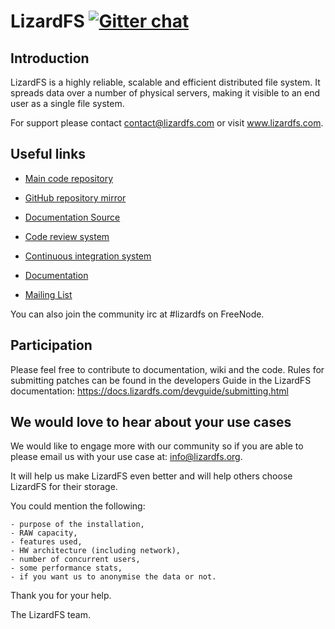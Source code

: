 # LizardFS [![Gitter chat](https://badges.gitter.im/gitterHQ/gitter.png)](https://gitter.im/lizardfs/)

## Introduction

LizardFS is a highly reliable, scalable and efficient distributed file system. It spreads data over a number of physical servers, making it visible to an end user as a single file system.

For support please contact contact@lizardfs.com or visit www.lizardfs.com.

## Useful links

- [Main code repository](http://cr.skytechnology.pl:8081/#/admin/projects/lizardfs)

- [GitHub repository mirror](https://github.com/lizardfs/lizardfs)

- [Documentation Source](https://github.com/lizardfs/documentation)

- [Code review system](http://cr.skytechnology.pl:8081/)

- [Continuous integration system](http://jenkins.lizardfs.org/)

- [Documentation](http://docs.lizardfs.com/)

- [Mailing List](https://sourceforge.net/p/lizardfs/mailman/lizardfs-users/)

You can also join the community irc at #lizardfs on FreeNode.

## Participation

Please feel free to contribute to documentation, wiki and the code.
Rules for submitting patches can be found in the developers Guide in the LizardFS documentation: https://docs.lizardfs.com/devguide/submitting.html

## We would love to hear about your use cases

We would like to engage more with our community so if you are able to please email us with your use case at: info@lizardfs.org.

It will help us make LizardFS even better and will help others choose LizardFS for their storage.

  You could mention the following:

    - purpose of the installation,
    - RAW capacity,
    - features used,
    - HW architecture (including network),
    - number of concurrent users,
    - some performance stats,
    - if you want us to anonymise the data or not.

Thank you for your help.

The LizardFS team.

